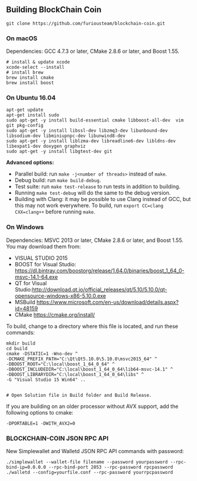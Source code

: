 ## Building BlockChain Coin

```
git clone https://github.com/furiousteam/blockchain-coin.git
```

### On macOS

Dependencies: GCC 4.7.3 or later, CMake 2.8.6 or later, and Boost 1.55.

```
# install & update xcode
xcode-select --install
# install brew
brew install cmake
brew install boost
```

### On Ubuntu 16.04

```
apt-get update
apt-get install sudo
sudo apt-get -y install build-essential cmake libboost-all-dev  vim git pkg-config
sudo apt-get -y install libssl-dev libzmq3-dev libunbound-dev libsodium-dev libminiupnpc-dev libunwind8-dev
sudo apt-get -y install liblzma-dev libreadline6-dev libldns-dev libexpat1-dev doxygen graphviz
sudo apt-get -y install libgtest-dev git
```

**Advanced options:**

* Parallel build: run `make -j<number of threads>` instead of `make`.
* Debug build: run `make build-debug`.
* Test suite: run `make test-release` to run tests in addition to building. 
* Running `make test-debug` will do the same to the debug version.
* Building with Clang: it may be possible to use Clang instead of GCC, but this may not work everywhere. To build, run `export CC=clang CXX=clang++` before running `make`.


### On Windows
Dependencies: MSVC 2013 or later, CMake 2.8.6 or later, and Boost 1.55. You may download them from:

* VISUAL STUDIO 2015
* BOOST for Visual Studio: https://dl.bintray.com/boostorg/release/1.64.0/binaries/boost_1_64_0-msvc-14.1-64.exe
* QT for Visual Studio:http://download.qt.io/official_releases/qt/5.10/5.10.0/qt-opensource-windows-x86-5.10.0.exe
* MSBuild https://www.microsoft.com/en-us/download/details.aspx?id=48159
* CMake https://cmake.org/install/

To build, change to a directory where this file is located, and run these commands: 
```
mkdir build
cd build
cmake -DSTATIC=1 -Wno-dev ^
-DCMAKE_PREFIX_PATH="C:\Qt\Qt5.10.0\5.10.0\msvc2015_64" ^
-DBOOST_ROOT="C:\local\boost_1_64_0_64" ^
-DBOOST_INCLUDEDIR="C:\local\boost_1_64_0_64\lib64-msvc-14.1" ^
-DBOOST_LIBRARYDIR="C:\local\boost_1_64_0_64\libs" ^
-G "Visual Studio 15 Win64" ..


# Open Solution file in Build folder and Build Release.
```


If you are building on an older processor without AVX support, add the following options to cmake:

```
-DPORTABLE=1 -DWITH_AVX2=0
```


### BLOCKCHAIN-COIN JSON RPC API

New Simplewallet and Walletd JSON RPC API commands with password:

```
./simplewallet --wallet-file filename --password yourpassword --rpc-bind-ip=0.0.0.0 --rpc-bind-port 2053 --rpc-password rpcpassword
./walletd --config=yourfile.conf --rpc-password yourrpcpassword

```


